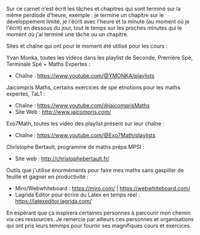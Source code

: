 Sur ce carnet n'est écrit les tâches et chapitres qui sont terminé sur la même perdiode d'heure, 
exemple : je termine un chapitre sur le développement limité, je l'écrit avec l'heure et la minute (au moment où je l'écrit) en dessous du jour,
tout le temps sur les proches minutes qui le moment où j'ai terminé une tâche ou un chapitre.

Sites et chaîne qui ont pour le moment été utilisé pour les cours :

Yvan Monka, toutes les vidéos dans les playlist de Seconde, Première Spé, Terminale Spé + Maths Expertes : 
- Chaîne : https://www.youtube.com/@YMONKA/playlists

Jaicompris Maths, certains exercices de spé etnotions pour les maths expertes, TaL1 : 
- Chaîne : https://www.youtube.com/@jaicomprisMaths
- Site Web : http://www.jaicompris.com/

Exo7Math, toutes les vidéo des playlist présent sur leur chaîne : 
- Chaîne : https://www.youtube.com/@Exo7Math/playlists

Christophe Bertault, programme de maths prépa MPSI :
- Site web : http://christophebertault.fr/

Outils que j'utilise énorméments pour faire mes maths sans gaspiller de feuille et gagner en productivité :
- Miro/Webwhiteboard : https://miro.com/ | https://webwhiteboard.com/
- Lagrida Editor pour écrire du Latex en temps réel : https://latexeditor.lagrida.com/

En espérant que ça inspirera certaines personnes à parcourir mon chemin via ces ressources.
Je remercie par ailleurs ces personnes et organisations qui ont pris leurs temmps pour fournir ses magnifiques cours et exercices.
